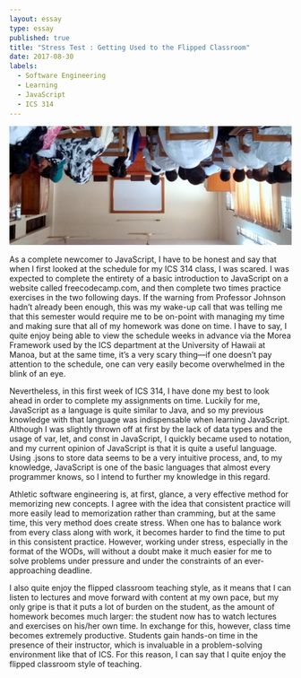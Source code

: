 ```yaml
---
layout: essay
type: essay
published: true
title: "Stress Test : Getting Used to the Flipped Classroom"
date: 2017-08-30
labels:
  - Software Engineering
  - Learning
  - JavaScript
  - ICS 314
---
```


<img class="ui centered fluid large image" src="../images/flippedclassroom.jpg">

As a complete newcomer to JavaScript, I have to be honest and say that when I first looked at the schedule for my ICS 314 class, I was scared. I was expected to complete the entirety of a basic introduction to JavaScript on a website called freecodecamp.com, and then complete two times practice exercises in the two following days. If the warning from Professor Johnson hadn’t already been enough, this was my wake-up call that was telling me that this semester would require me to be on-point with managing my time and making sure that all of my homework was done on time. I have to say, I quite enjoy being able to view the schedule weeks in advance via the Morea Framework used by the ICS department at the University of Hawaii at Manoa, but at the same time, it’s a very scary thing—if one doesn’t pay attention to the schedule, one can very easily become overwhelmed in the blink of an eye.

Nevertheless, in this first week of ICS 314, I have done my best to look ahead in order to complete my assignments on time. Luckily for me, JavaScript as a language is quite similar to Java, and so my previous knowledge with that language was indispensable when learning JavaScript. Although I was slightly thrown off at first by the lack of data types and the usage of var, let, and const in JavaScript, I quickly became used to notation, and my current opinion of JavaScript is that it is quite a useful language. Using .jsons to store data seems to be a very intuitive process, and, to my knowledge, JavaScript is one of the basic languages that almost every programmer knows, so I intend to further my knowledge in this regard. 

Athletic software engineering is, at first, glance, a very effective method for memorizing new concepts. I agree with the idea that consistent practice will more easily lead to memorization rather than cramming, but at the same time, this very method does create stress. When one has to balance work from every class along with work, it becomes harder to find the time to put in this consistent practice. However, working under stress, especially in the format of the WODs, will without a doubt make it much easier for me to solve problems under pressure and under the constraints of an ever-approaching deadline. 

I also quite enjoy the flipped classroom teaching style, as it means that I can listen to lectures and move forward with content at my own pace, but my only gripe is that it puts a lot of burden on the student, as the amount of homework becomes much larger: the student now has to watch lectures and exercises on his/her own time. In exchange for this, however, class time becomes extremely productive. Students gain hands-on time in the presence of their instructor, which is invaluable in a problem-solving environment like that of ICS. For this reason, I can say that I quite enjoy the flipped classroom style of teaching.
